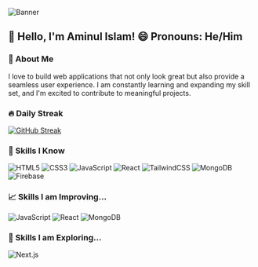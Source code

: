 <!-- Banner Image -->
![Banner](https://i.ibb.co/zxm5KDp/github-header-image-1.png)

## 👋 Hello, I'm Aminul Islam! 😄 Pronouns: He/Him

### 🚀 About Me
I love to build web applications that not only look great but also provide a seamless user experience. I am constantly learning and expanding my skill set, and I'm excited to contribute to meaningful projects.

### 🔥 Daily Streak
[![GitHub Streak](https://streak-stats.demolab.com?user=abir13719&theme=soft-green&hide_border=true)](https://git.io/streak-stats)

### 🧰 Skills I Know
![HTML5](https://img.shields.io/badge/html5-%23E34F26.svg?&style=for-the-badge&logo=html5&logoColor=white)
![CSS3](https://img.shields.io/badge/css3-%231572B6.svg?&style=for-the-badge&logo=css3&logoColor=white)
![JavaScript](https://img.shields.io/badge/javascript-%23323330.svg?&style=for-the-badge&logo=javascript&logoColor=%23F7DF1E)
![React](https://img.shields.io/badge/react-%2320232a.svg?&style=for-the-badge&logo=react&logoColor=%2361DAFB)
![TailwindCSS](https://img.shields.io/badge/tailwindcss-%2338B2AC.svg?&style=for-the-badge&logo=tailwind-css&logoColor=white)
![MongoDB](https://img.shields.io/badge/mongodb-%2347A248.svg?&style=for-the-badge&logo=mongodb&logoColor=white)
![Firebase](https://img.shields.io/badge/firebase-%23039BE5.svg?&style=for-the-badge&logo=firebase)

### 📈 Skills I am Improving...
![JavaScript](https://img.shields.io/badge/javascript-%23323330.svg?&style=for-the-badge&logo=javascript&logoColor=%23F7DF1E)
![React](https://img.shields.io/badge/react-%2320232a.svg?&style=for-the-badge&logo=react&logoColor=%2361DAFB)
![MongoDB](https://img.shields.io/badge/mongodb-%2347A248.svg?&style=for-the-badge&logo=mongodb&logoColor=white)

### 🌟 Skills I am Exploring...
![Next.js](https://img.shields.io/badge/next.js-%23000000.svg?&style=for-the-badge&logo=next.js&logoColor=white)

<!--
**abir13719/abir13719** is a ✨ _special_ ✨ repository because its `README.md` (this file) appears on your GitHub profile.

Here are some ideas to get you started:

- 🔭 I’m currently working on ...
- 🌱 I’m currently learning ...
- 👯 I’m looking to collaborate on ...
- 🤔 I’m looking for help with ...
- 💬 Ask me about ...
- 📫 How to reach me: ...
- 😄 Pronouns: ...
- ⚡ Fun fact: ...
-->
